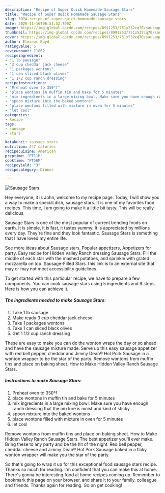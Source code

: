 ```yaml
---
description: "Recipe of Super Quick Homemade Sausage Stars"
title: "Recipe of Super Quick Homemade Sausage Stars"
slug: 3074-recipe-of-super-quick-homemade-sausage-stars
date: 2020-11-16T06:53:52.790Z
image: https://img-global.cpcdn.com/recipes/8991253/751x532cq70/sausage-stars-recipe-main-photo.jpg
thumbnail: https://img-global.cpcdn.com/recipes/8991253/751x532cq70/sausage-stars-recipe-main-photo.jpg
cover: https://img-global.cpcdn.com/recipes/8991253/751x532cq70/sausage-stars-recipe-main-photo.jpg
author: Eleanor Boyd
ratingvalue: 5
reviewcount: 11862
recipeingredient:
- "1 lb sausage"
- "3 cup cheddar jack cheese"
- "1 packages wontons"
- "1 can sliced black olives"
- "1 1/2 cup ranch dressing"
recipeinstructions:
- "Preheat oven to 350°f"
- "place wontons in muffin tin and bake for 5 minutes"
- "mix ingredients in a large mixing bowl. Make sure you have enough ranch dressing that the mixture is moist and kind of sticky."
- "spoon mixture into the baked wontons"
- "place wontons filled with mixture in oven for 5 minutes"
- "let cool"
categories:
- Recipe
tags:
- sausage
- stars

katakunci: sausage stars 
nutrition: 247 calories
recipecuisine: American
preptime: "PT11M"
cooktime: "PT56M"
recipeyield: "3"
recipecategory: Dinner

---
```



![Sausage Stars](https://img-global.cpcdn.com/recipes/8991253/751x532cq70/sausage-stars-recipe-main-photo.jpg)

Hey everyone, it is John, welcome to my recipe page. Today, I will show you a way to make a special dish, sausage stars. It is one of my favorites food recipes. This time, I am going to make it a little bit tasty. This will be really delicious.

Sausage Stars is one of the most popular of current trending foods on earth. It is simple, it is fast, it tastes yummy. It is appreciated by millions every day. They're fine and they look fantastic. Sausage Stars is something that I have loved my entire life.

See more ideas about Sausage stars, Popular appetizers, Appetizers for party. Easy recipe for Hidden Valley Ranch dressing Sausage Stars. Fill the middle of each star with the mashed potatoes, and sprinkle with grated mozzarella on top. Sausage-Filled Stars. this link is to an external site that may or may not meet accessibility guidelines.


To get started with this particular recipe, we have to prepare a few components. You can cook sausage stars using 5 ingredients and 6 steps. Here is how you can achieve it.

<!--inarticleads1-->

##### The ingredients needed to make Sausage Stars:

1. Take 1 lb sausage
1. Make ready 3 cup cheddar jack cheese
1. Take 1 packages wontons
1. Take 1 can sliced black olives
1. Get 1 1/2 cup ranch dressing


These are easy to make you can do the wonton wraps the day or so ahead and have the sausage mixture made. Serve up this easy sausage appetizer with red bell pepper, cheddar and Jimmy Dean® Hot Pork Sausage in a wonton wrapper to be the star of the party. Remove wontons from muffin tins and place on baking sheet. How to Make Hidden Valley Ranch Sausage Stars. 

<!--inarticleads2-->

##### Instructions to make Sausage Stars:

1. Preheat oven to 350°f
1. place wontons in muffin tin and bake for 5 minutes
1. mix ingredients in a large mixing bowl. Make sure you have enough ranch dressing that the mixture is moist and kind of sticky.
1. spoon mixture into the baked wontons
1. place wontons filled with mixture in oven for 5 minutes
1. let cool


Remove wontons from muffin tins and place on baking sheet. How to Make Hidden Valley Ranch Sausage Stars. The best appetizer you&#39;ll ever make. Bring these to any party and be the hit of the night. Red bell pepper, cheddar cheese and Jimmy Dean® Hot Pork Sausage baked in a flaky wonton wrapper will make you the star of the party. 

So that's going to wrap it up for this exceptional food sausage stars recipe. Thanks so much for reading. I'm confident that you can make this at home. There's gonna be interesting food at home recipes coming up. Remember to bookmark this page on your browser, and share it to your family, colleague and friends. Thanks again for reading. Go on get cooking!
